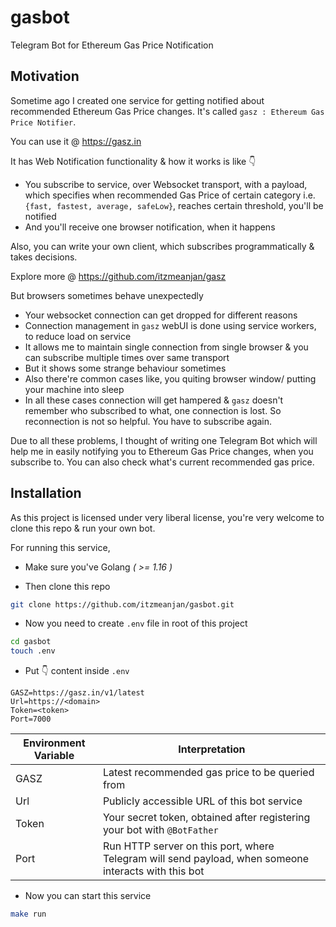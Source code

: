 # gasbot
Telegram Bot for Ethereum Gas Price Notification

## Motivation

Sometime ago I created one service for getting notified about recommended Ethereum Gas Price changes. It's called `gasz : Ethereum Gas Price Notifier`.

You can use it @ https://gasz.in

It has Web Notification functionality & how it works is like 👇

- You subscribe to service, over Websocket transport, with a payload, which specifies when recommended Gas Price of certain category i.e. `{fast, fastest, average, safeLow}`, reaches certain threshold, you'll be notified
- And you'll receive one browser notification, when it happens

Also, you can write your own client, which subscribes programmatically & takes decisions. 

Explore more @ https://github.com/itzmeanjan/gasz

But browsers sometimes behave unexpectedly

- Your websocket connection can get dropped for different reasons
- Connection management in `gasz` webUI is done using service workers, to reduce load on service
- It allows me to maintain single connection from single browser & you can subscribe multiple times over same transport
- But it shows some strange behaviour sometimes
- Also there're common cases like, you quiting browser window/ putting your machine into sleep
- In all these cases connection will get hampered & `gasz` doesn't remember who subscribed to what, one connection is lost. So reconnection is not so helpful. You have to subscribe again.

Due to all these problems, I thought of writing one Telegram Bot which will help me in easily notifying you to Ethereum Gas Price changes, when you subscribe to. You can also check what's current recommended gas price.

## Installation

As this project is licensed under very liberal license, you're very welcome to clone this repo & run your own bot.

For running this service,

- Make sure you've Golang _( >= 1.16 )_

- Then clone this repo

```bash
git clone https://github.com/itzmeanjan/gasbot.git
```

- Now you need to create `.env` file in root of this project

```bash
cd gasbot
touch .env
```

- Put 👇 content inside `.env`

```
GASZ=https://gasz.in/v1/latest
Url=https://<domain>
Token=<token>
Port=7000
```

Environment Variable | Interpretation
--- | ---
GASZ | Latest recommended gas price to be queried from
Url | Publicly accessible URL of this bot service
Token | Your secret token, obtained after registering your bot with `@BotFather`
Port | Run HTTP server on this port, where Telegram will send payload, when someone interacts with this bot

- Now you can start this service

```bash
make run
```
